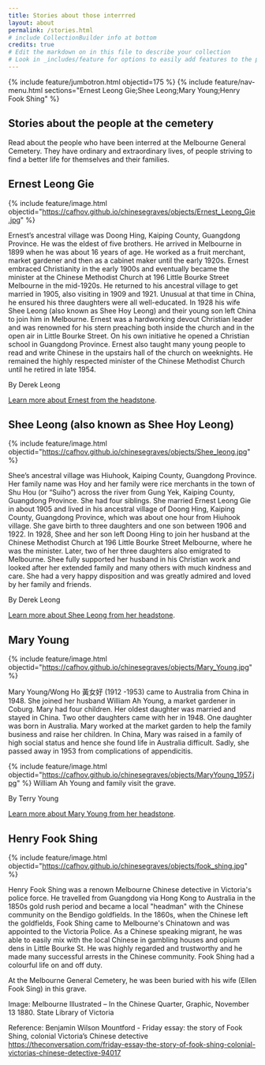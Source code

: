 ```yaml
---
title: Stories about those interrred
layout: about
permalink: /stories.html
# include CollectionBuilder info at bottom
credits: true
# Edit the markdown on in this file to describe your collection
# Look in _includes/feature for options to easily add features to the page
---
```



{% include feature/jumbotron.html objectid=175 %}
{% include feature/nav-menu.html sections="Ernest Leong Gie;Shee Leong;Mary Young;Henry Fook Shing" %}
## Stories about the people at the cemetery

Read about the people who have been interred at the Melbourne General Cemetery. They have ordinary and extraordinary lives, of people striving to find a better life for themselves and their families.

## Ernest Leong Gie

{% include feature/image.html objectid="https://cafhov.github.io/chinesegraves/objects/Ernest_Leong_Gie.jpg" %}

Ernest’s ancestral village was Doong Hing, Kaiping County, Guangdong Province. He was the eldest of five brothers. He arrived in Melbourne in 1899 when he was about 16 years of age. He worked as a fruit merchant, market gardener and then as a cabinet maker until the early 1920s. Ernest embraced Christianity in the early 1900s and eventually became the minister at the Chinese Methodist Church at 196 Little Bourke Street Melbourne in the mid-1920s. He returned to his ancestral village to get married in 1905, also visiting in 1909 and 1921. Unusual at that time in China, he ensured his three daughters were all well-educated. In 1928 his wife Shee Leong (also known as Shee Hoy Leong) and their young son left China to join him in Melbourne. Ernest was a hardworking devout Christian leader and was renowned for his stern preaching both inside the church and in the open air in Little Bourke Street. On his own initiative he opened a Christian school in Guangdong Province. Ernest also taught many young people to read and write Chinese in the upstairs hall of the church on weeknights. He remained the highly respected minister of the Chinese Methodist Church until he retired in late 1954.

By Derek Leong

[Learn more about Ernest from the headstone](https://cafhov.github.io/chinesegraves/item.html?id=284).

## Shee Leong (also known as Shee Hoy Leong)

{% include feature/image.html objectid="https://cafhov.github.io/chinesegraves/objects/Shee_leong.jpg" %}

Shee’s ancestral village was Hiuhook, Kaiping County, Guangdong Province. Her family name was Hoy and her family were rice merchants in the town of Shu Hou (or “Suiho”) across the river from Gung Yek, Kaiping County, Guangdong Province. She had four siblings. She married Ernest Leong Gie in about 1905 and lived in his ancestral village of Doong Hing, Kaiping County, Guangdong Province, which was about one hour from Hiuhook village. She gave birth to three daughters and one son between 1906 and 1922. In 1928, Shee and her son left Doong Hing to join her husband at the Chinese Methodist Church at 196 Little Bourke Street Melbourne, where he was the minister. Later, two of her three daughters also emigrated to Melbourne. Shee fully supported her husband in his Christian work and looked after her extended family and many others with much kindness and care. She had a very happy disposition and was greatly admired and loved by her family and friends.

By Derek Leong

[Learn more about Shee Leong from her headstone](https://cafhov.github.io/chinesegraves/item.html?id=285).

## Mary Young

{% include feature/image.html objectid="https://cafhov.github.io/chinesegraves/objects/Mary_Young.jpg" %}

Mary Young/Wong Ho 黃女好 (1912 -1953) came to Australia from China in 1948. She joined her husband William Ah Young, a market gardener in Coburg. Mary had four children. Her oldest daughter was married and stayed in China. Two other daughters came with her in 1948. One daughter was born in Australia. Mary worked at the market garden to help the family business and raise her children. In China, Mary was raised in a family of high social status and hence she found life in Australia difficult. Sadly, she passed away in 1953 from complications of appendicitis.

{% include feature/image.html objectid="https://cafhov.github.io/chinesegraves/objects/MaryYoung_1957.jpg" %}
William Ah Young and family visit the grave.

By Terry Young

[Learn more about Mary Young from her headstone](https://cafhov.github.io/chinesegraves/item.html?id=250).

## Henry Fook Shing

{% include feature/image.html objectid="https://cafhov.github.io/chinesegraves/objects/fook_shing.jpg" %}

Henry Fook Shing was a renown Melbourne Chinese detective in Victoria's police force.  He travelled from Guangdong via Hong Kong to Australia in the 1850s gold rush period and became a local "headman" with the Chinese community on the Bendigo goldfields. In the 1860s, when the Chinese left the goldfields, Fook Shing came to Melbourne's Chinatown 
and was appointed to the Victoria Police. As a Chinese speaking migrant, he was able to easily mix with the local Chinese in gambling houses and opium dens in Little Bourke St. He was highly regarded and trustworthy and he made many successful arrests in the Chinese community. Fook Shing had a colourful life on and off duty.

At the Melbourne General Cemetery, he was been buried with his wife (Ellen Fook Sing) in this grave.

Image: Melbourne Illustrated – In the Chinese Quarter, Graphic, November 13 1880. State Library of Victoria

Reference: Benjamin Wilson Mountford - Friday essay: the story of Fook Shing, colonial Victoria’s Chinese detective
https://theconversation.com/friday-essay-the-story-of-fook-shing-colonial-victorias-chinese-detective-94017
